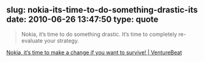 slug: nokia-its-time-to-do-something-drastic-its
date: 2010-06-26 13:47:50
type: quote
---

> Nokia, it’s time to do something drastic. It’s time to completely re-evaluate your strategy.

[Nokia, it’s time to make a change if you want to survive! | VentureBeat](http://mobile.venturebeat.com/2010/06/24/nokia-its-time-to-make-a-change-if-you-want-to-survive/)
